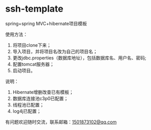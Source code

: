 # ssh-template
spring+spring MVC+hibernate项目模板

使用方法：
1. 将项目clone下来；
2. 导入项目，并将项目名改为自己的项目名；
3. 更改jdbc.properties（数据库地址），包括数据库名、用户名、密码;
4. 配置tomcat服务器；
5. 启动项目。

说明：
1. Hibernate增删改查已有模板；
2. 数据库连接池c3p0已配置；
3. 线程池已配置；
4. log4j已配置；

有问题欢迎随时交流，联系邮箱：1501873102@qq.com
